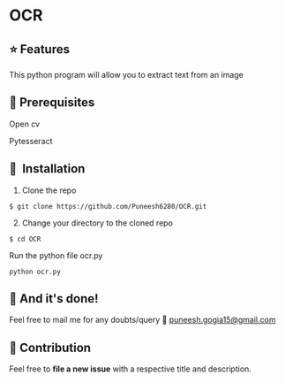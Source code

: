 # OCR

## :star: Features
This python program will allow you to extract text from an image 
## :key: Prerequisites
Open cv 

Pytesseract

## 🚀&nbsp; Installation
1. Clone the repo
```
$ git clone https://github.com/Puneesh6280/OCR.git
```
 2. Change your directory to the cloned repo 
```
$ cd OCR
```
Run the python file ocr.py
```
python ocr.py
```

## :clap: And it's done!
Feel free to mail me for any doubts/query 
:email: puneesh.gogia15@gmail.com

## :handshake: Contribution
Feel free to **file a new issue** with a respective title and description.
